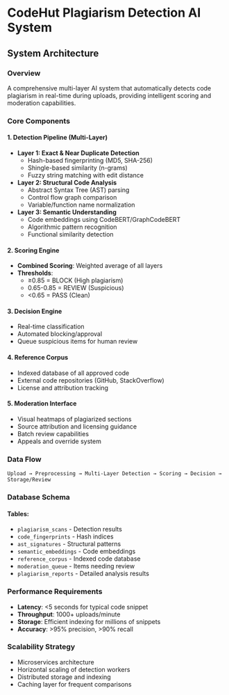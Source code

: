 # CodeHut Plagiarism Detection AI System

## System Architecture

### Overview

A comprehensive multi-layer AI system that automatically detects code plagiarism in real-time during uploads, providing intelligent scoring and moderation capabilities.

### Core Components

#### 1. Detection Pipeline (Multi-Layer)

- **Layer 1: Exact & Near Duplicate Detection**
  - Hash-based fingerprinting (MD5, SHA-256)
  - Shingle-based similarity (n-grams)
  - Fuzzy string matching with edit distance
- **Layer 2: Structural Code Analysis**
  - Abstract Syntax Tree (AST) parsing
  - Control flow graph comparison
  - Variable/function name normalization
- **Layer 3: Semantic Understanding**
  - Code embeddings using CodeBERT/GraphCodeBERT
  - Algorithmic pattern recognition
  - Functional similarity detection

#### 2. Scoring Engine

- **Combined Scoring**: Weighted average of all layers
- **Thresholds**:
  - ≥0.85 = BLOCK (High plagiarism)
  - 0.65-0.85 = REVIEW (Suspicious)
  - <0.65 = PASS (Clean)

#### 3. Decision Engine

- Real-time classification
- Automated blocking/approval
- Queue suspicious items for human review

#### 4. Reference Corpus

- Indexed database of all approved code
- External code repositories (GitHub, StackOverflow)
- License and attribution tracking

#### 5. Moderation Interface

- Visual heatmaps of plagiarized sections
- Source attribution and licensing guidance
- Batch review capabilities
- Appeals and override system

### Data Flow

```
Upload → Preprocessing → Multi-Layer Detection → Scoring → Decision → Storage/Review
```

### Database Schema

#### Tables:

- `plagiarism_scans` - Detection results
- `code_fingerprints` - Hash indices
- `ast_signatures` - Structural patterns
- `semantic_embeddings` - Code embeddings
- `reference_corpus` - Indexed code database
- `moderation_queue` - Items needing review
- `plagiarism_reports` - Detailed analysis results

### Performance Requirements

- **Latency**: <5 seconds for typical code snippet
- **Throughput**: 1000+ uploads/minute
- **Storage**: Efficient indexing for millions of snippets
- **Accuracy**: >95% precision, >90% recall

### Scalability Strategy

- Microservices architecture
- Horizontal scaling of detection workers
- Distributed storage and indexing
- Caching layer for frequent comparisons
